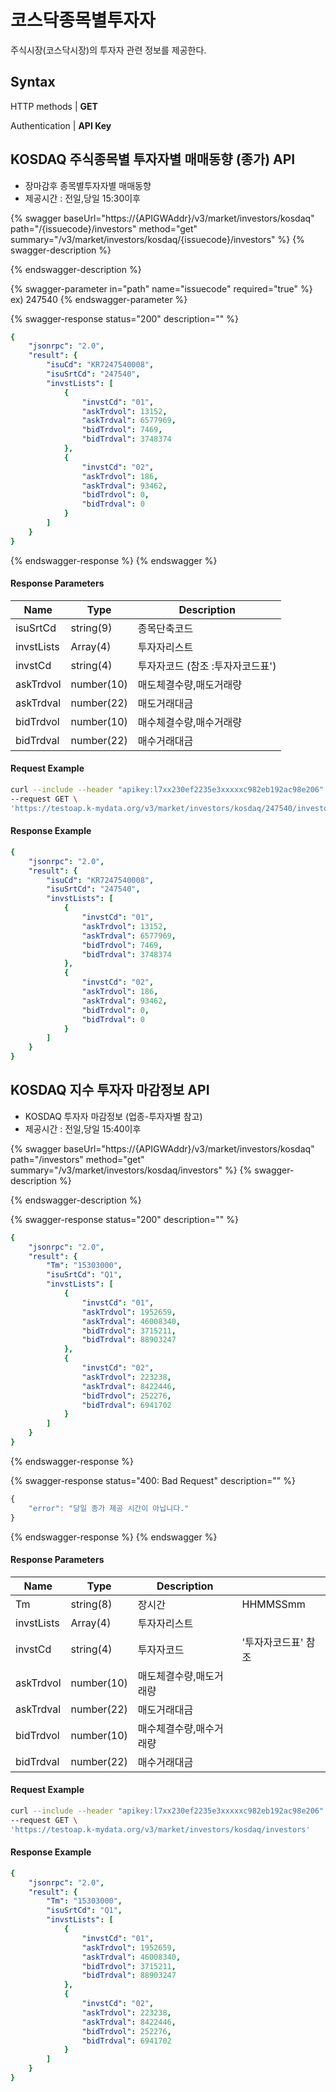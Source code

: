 # 코스닥종목별투자자

주식시장(코스닥시장)의 투자자 관련 정보를 제공한다.

## Syntax

HTTP methods | **GET**

Authentication | **API Key**

## KOSDAQ 주식종목별 투자자별 매매동향 (종가) API  <a href="#api" id="api"></a>

* 장마감후 종목별투자자별 매매동향
* 제공시간 : 전일,당일 15:30이후

{% swagger baseUrl="https://{APIGWAddr}/v3/market/investors/kosdaq" path="/{issuecode}/investors" method="get" summary="/v3/market/investors/kosdaq/{issuecode}/investors" %}
{% swagger-description %}

{% endswagger-description %}

{% swagger-parameter in="path" name="issuecode" required="true" %}
ex) 247540
{% endswagger-parameter %}

{% swagger-response status="200" description="" %}
```yaml
{
    "jsonrpc": "2.0",
    "result": {
        "isuCd": "KR7247540008",
        "isuSrtCd": "247540",
        "invstLists": [
            {
                "invstCd": "01",
                "askTrdvol": 13152,
                "askTrdval": 6577969,
                "bidTrdvol": 7469,
                "bidTrdval": 3748374
            },
            {
                "invstCd": "02",
                "askTrdvol": 186,
                "askTrdval": 93462,
                "bidTrdvol": 0,
                "bidTrdval": 0
            }
        ]
    }
}
```
{% endswagger-response %}
{% endswagger %}

#### Response **Parameters**

| **Name**   | **Type**   | **Description**     |
| ---------- | ---------- | ------------------- |
| isuSrtCd   | string(9)  | 종목단축코드              |
| invstLists | Array(4)   | 투자자리스트              |
| invstCd    | string(4)  | 투자자코드 (참조 :투자자코드표') |
| askTrdvol  | number(10) | 매도체결수량,매도거래량        |
| askTrdval  | number(22) | 매도거래대금              |
| bidTrdvol  | number(10) | 매수체결수량,매수거래량        |
| bidTrdval  | number(22) | 매수거래대금              |

#### Request Example  <a href="#request-body-example" id="request-body-example"></a>

```bash
curl --include --header "apikey:l7xx230ef2235e3xxxxxc982eb192ac98e206" \
--request GET \
'https://testoap.k-mydata.org/v3/market/investors/kosdaq/247540/investors'
```

#### Response Example

```yaml
{
    "jsonrpc": "2.0",
    "result": {
        "isuCd": "KR7247540008",
        "isuSrtCd": "247540",
        "invstLists": [
            {
                "invstCd": "01",
                "askTrdvol": 13152,
                "askTrdval": 6577969,
                "bidTrdvol": 7469,
                "bidTrdval": 3748374
            },
            {
                "invstCd": "02",
                "askTrdvol": 186,
                "askTrdval": 93462,
                "bidTrdvol": 0,
                "bidTrdval": 0
            }
        ]
    }
}
```



## KOSDAQ 지수 투자자 마감정보 API  <a href="#api" id="api"></a>

* KOSDAQ 투자자 마감정보 (업종-투자자별 참고)
* 제공시간 : 전일,당일 15:40이후

{% swagger baseUrl="https://{APIGWAddr}/v3/market/investors/kosdaq" path="/investors" method="get" summary="/v3/market/investors/kosdaq/investors" %}
{% swagger-description %}

{% endswagger-description %}

{% swagger-response status="200" description="" %}
```yaml
{
    "jsonrpc": "2.0",
    "result": {
        "Tm": "15303000",
        "isuSrtCd": "Q1",
        "invstLists": [
            {
                "invstCd": "01",
                "askTrdvol": 1952659,
                "askTrdval": 46008340,
                "bidTrdvol": 3715211,
                "bidTrdval": 88903247
            },
            {
                "invstCd": "02",
                "askTrdvol": 223238,
                "askTrdval": 8422446,
                "bidTrdvol": 252276,
                "bidTrdval": 6941702
            }
        ]
    }
}
```
{% endswagger-response %}

{% swagger-response status="400: Bad Request" description="" %}
```javascript
{
    "error": "당일 종가 제공 시간이 아닙니다."
}
```
{% endswagger-response %}
{% endswagger %}

#### Response **Parameters**

| **Name**   | **Type**   | **Description** |             |
| ---------- | ---------- | --------------- | ----------- |
| Tm         | string(8)  | 장시간             | HHMMSSmm    |
| invstLists | Array(4)   | 투자자리스트          |             |
| invstCd    | string(4)  | 투자자코드           | '투자자코드표' 참조 |
| askTrdvol  | number(10) | 매도체결수량,매도거래량    |             |
| askTrdval  | number(22) | 매도거래대금          |             |
| bidTrdvol  | number(10) | 매수체결수량,매수거래량    |             |
| bidTrdval  | number(22) | 매수거래대금          |             |

#### Request Example  <a href="#request-body-example" id="request-body-example"></a>

```bash
curl --include --header "apikey:l7xx230ef2235e3xxxxxc982eb192ac98e206" \
--request GET \
'https://testoap.k-mydata.org/v3/market/investors/kosdaq/investors'
```

#### Response Example

```yaml
{
    "jsonrpc": "2.0",
    "result": {
        "Tm": "15303000",
        "isuSrtCd": "Q1",
        "invstLists": [
            {
                "invstCd": "01",
                "askTrdvol": 1952659,
                "askTrdval": 46008340,
                "bidTrdvol": 3715211,
                "bidTrdval": 88903247
            },
            {
                "invstCd": "02",
                "askTrdvol": 223238,
                "askTrdval": 8422446,
                "bidTrdvol": 252276,
                "bidTrdval": 6941702
            }
        ]
    }
}
```





